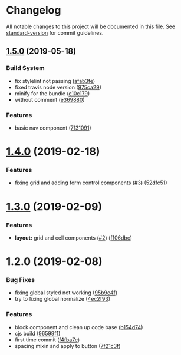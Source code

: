 # Changelog

All notable changes to this project will be documented in this file. See [standard-version](https://github.com/conventional-changelog/standard-version) for commit guidelines.

## [1.5.0](https://github.com/SecretBase/styled-meow/compare/v1.4.0...v1.5.0) (2019-05-18)


### Build System

* fix stylelint not passing ([afab3fe](https://github.com/SecretBase/styled-meow/commit/afab3fe))
* fixed travis node version ([975ca29](https://github.com/SecretBase/styled-meow/commit/975ca29))
* minify for the bundle ([e10c179](https://github.com/SecretBase/styled-meow/commit/e10c179))
* without comment ([e369880](https://github.com/SecretBase/styled-meow/commit/e369880))


### Features

* basic nav component ([7f31091](https://github.com/SecretBase/styled-meow/commit/7f31091))



<a name="1.4.0"></a>
# [1.4.0](https://github.com/SecretBase/styled-meow/compare/v1.3.0...v1.4.0) (2019-02-18)


### Features

* fixing grid and adding form control components ([#3](https://github.com/SecretBase/styled-meow/issues/3)) ([52dfc51](https://github.com/SecretBase/styled-meow/commit/52dfc51))



<a name="1.3.0"></a>
# [1.3.0](https://github.com/SecretBase/styled-meow/compare/v1.2.0...v1.3.0) (2019-02-09)


### Features

* **layout:** grid and cell components ([#2](https://github.com/SecretBase/styled-meow/issues/2)) ([f106dbc](https://github.com/SecretBase/styled-meow/commit/f106dbc))



<a name="1.2.0"></a>

# 1.2.0 (2019-02-08)

### Bug Fixes

- fixing global styled not working ([95b9c4f](https://github.com/SecretBase/styled-meow/commit/95b9c4f))
- try to fixing global normalize ([4ec2f93](https://github.com/SecretBase/styled-meow/commit/4ec2f93))

### Features

- block component and clean up code base ([b154d74](https://github.com/SecretBase/styled-meow/commit/b154d74))
- cjs build ([96599f1](https://github.com/SecretBase/styled-meow/commit/96599f1))
- first time commit ([f4fba7e](https://github.com/SecretBase/styled-meow/commit/f4fba7e))
- spacing mixin and apply to button ([7f21c3f](https://github.com/SecretBase/styled-meow/commit/7f21c3f))

